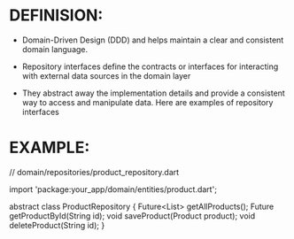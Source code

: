 # DEFINISION:
- Domain-Driven Design (DDD) and helps maintain a clear and consistent domain language.

- Repository interfaces define the contracts or interfaces for interacting with external data sources in the domain layer

- They abstract away the implementation details and provide a consistent way to access and manipulate data. Here are examples of repository interfaces

# EXAMPLE:

// domain/repositories/product_repository.dart

import 'package:your_app/domain/entities/product.dart';

abstract class ProductRepository {
  Future<List<Product>> getAllProducts();
  Future<Product> getProductById(String id);
  void saveProduct(Product product);
  void deleteProduct(String id);
}